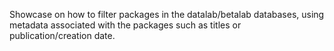 Showcase on how to filter packages in the datalab/betalab databases, using metadata associated with the packages such as titles or publication/creation date. 
